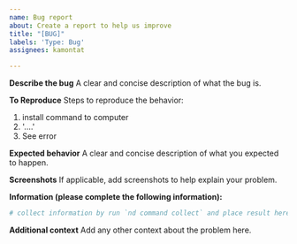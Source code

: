 ```yaml
---
name: Bug report
about: Create a report to help us improve
title: "[BUG]"
labels: 'Type: Bug'
assignees: kamontat

---
```


**Describe the bug**
A clear and concise description of what the bug is.

**To Reproduce**
Steps to reproduce the behavior:
1. install command to computer
2. '....'
3. See error

**Expected behavior**
A clear and concise description of what you expected to happen.

**Screenshots**
If applicable, add screenshots to help explain your problem.

**Information (please complete the following information):**

```yml
# collect information by run `nd command collect` and place result here

```

**Additional context**
Add any other context about the problem here.
